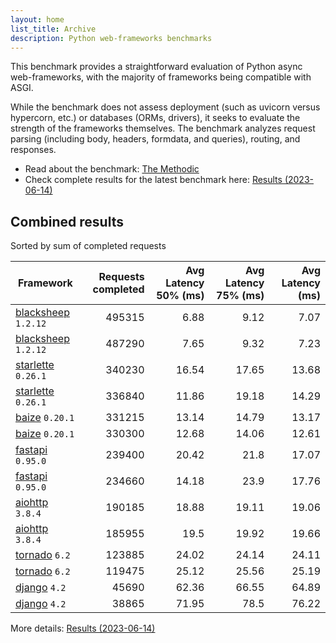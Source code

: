 ```yaml
---
layout: home
list_title: Archive
description: Python web-frameworks benchmarks
---
```


<script src="https://cdn.jsdelivr.net/npm/chart.js@3.2.1/dist/chart.min.js"></script>

This benchmark provides a straightforward evaluation of Python async web-frameworks,
with the majority of frameworks being compatible with ASGI.

While the benchmark does not assess deployment 
(such as uvicorn versus hypercorn, etc.) or databases (ORMs, drivers),
it seeks to evaluate the strength of the frameworks themselves. 
The benchmark analyzes request parsing (including body, headers, formdata, and queries), routing, and responses.

* Read about the benchmark: [The Methodic](methodic.md)
* Check complete results for the latest benchmark here: [Results (2023-06-14)](_posts/2023-06-14-results.md)


## Combined results

<canvas id="chart" style="margin-bottom: 2em"></canvas>
<script>
    var ctx = document.getElementById('chart').getContext('2d');
    var myChart = new Chart(ctx, {
        type: 'bar',
        data: {
            labels: ['blacksheep','blacksheep','starlette','starlette','baize','baize','fastapi','fastapi','aiohttp','aiohttp','tornado','tornado','django','django',],
            datasets: [
                {
                    label: '# of requests',
                    data: ['495315','487290','340230','336840','331215','330300','239400','234660','190185','185955','123885','119475','45690','38865',],
                    backgroundColor: [
                        '#4E79A7', '#A0CBE8', '#F28E2B', '#FFBE7D', '#59A14F', '#8CD17D', '#B6992D', 
                    ]
                },
            ]
        }
    });
</script>

Sorted by sum of completed requests

| Framework | Requests completed | Avg Latency 50% (ms) | Avg Latency 75% (ms) | Avg Latency (ms) |
| --------- | -----------------: | -------------------: | -------------------: | ---------------: |
| [blacksheep](https://pypi.org/project/blacksheep/) `1.2.12` | 495315 | 6.88 | 9.12 | 7.07
| [blacksheep](https://pypi.org/project/blacksheep/) `1.2.12` | 487290 | 7.65 | 9.32 | 7.23
| [starlette](https://pypi.org/project/starlette/) `0.26.1` | 340230 | 16.54 | 17.65 | 13.68
| [starlette](https://pypi.org/project/starlette/) `0.26.1` | 336840 | 11.86 | 19.18 | 14.29
| [baize](https://pypi.org/project/baize/) `0.20.1` | 331215 | 13.14 | 14.79 | 13.17
| [baize](https://pypi.org/project/baize/) `0.20.1` | 330300 | 12.68 | 14.06 | 12.61
| [fastapi](https://pypi.org/project/fastapi/) `0.95.0` | 239400 | 20.42 | 21.8 | 17.07
| [fastapi](https://pypi.org/project/fastapi/) `0.95.0` | 234660 | 14.18 | 23.9 | 17.76
| [aiohttp](https://pypi.org/project/aiohttp/) `3.8.4` | 190185 | 18.88 | 19.11 | 19.06
| [aiohttp](https://pypi.org/project/aiohttp/) `3.8.4` | 185955 | 19.5 | 19.92 | 19.66
| [tornado](https://pypi.org/project/tornado/) `6.2` | 123885 | 24.02 | 24.14 | 24.11
| [tornado](https://pypi.org/project/tornado/) `6.2` | 119475 | 25.12 | 25.56 | 25.19
| [django](https://pypi.org/project/django/) `4.2` | 45690 | 62.36 | 66.55 | 64.89
| [django](https://pypi.org/project/django/) `4.2` | 38865 | 71.95 | 78.5 | 76.22


More details: [Results (2023-06-14)](_posts/2023-06-14-results.md)